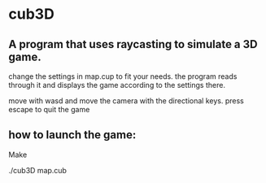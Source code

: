 # cub3D
A program that uses raycasting to simulate a 3D game.
--------------------------------
change the settings in map.cup to fit your needs.
the program reads through it and displays the game according to the settings there.

move with wasd and move the camera with the directional keys.
press escape to quit the game

how to launch the game:
--------------------------------

Make

./cub3D map.cub

